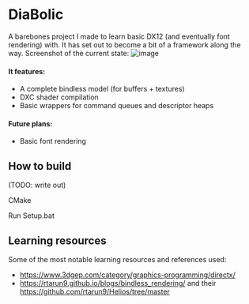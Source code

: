 # DiaBolic

A barebones project I made to learn basic DX12 (and eventually font rendering) with. It has set out to become a bit of a framework along the way.
Screenshot of the current state:
![image](https://github.com/user-attachments/assets/17f92192-7620-4588-a973-a33b3fa31be5)

#### It features:
- A complete bindless model (for buffers + textures)
- DXC shader compilation
- Basic wrappers for command queues and descriptor heaps

#### Future plans:
- Basic font rendering

## How to build
(TODO: write out)

CMake

Run Setup.bat

## Learning resources
Some of the most notable learning resources and references used:
- https://www.3dgep.com/category/graphics-programming/directx/
- https://rtarun9.github.io/blogs/bindless_rendering/ and their https://github.com/rtarun9/Helios/tree/master
